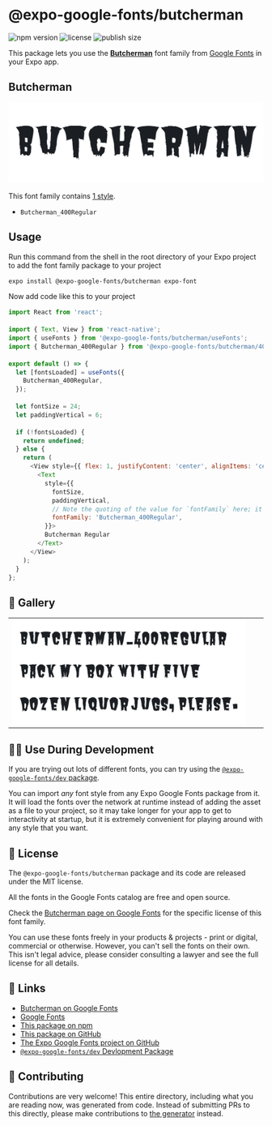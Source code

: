 # @expo-google-fonts/butcherman

![npm version](https://flat.badgen.net/npm/v/@expo-google-fonts/butcherman)
![license](https://flat.badgen.net/github/license/expo/google-fonts)
![publish size](https://flat.badgen.net/packagephobia/install/@expo-google-fonts/butcherman)

This package lets you use the [**Butcherman**](https://fonts.google.com/specimen/Butcherman) font family from [Google Fonts](https://fonts.google.com/) in your Expo app.

## Butcherman

![Butcherman](./font-family.png)

This font family contains [1 style](#-gallery).

- `Butcherman_400Regular`

## Usage

Run this command from the shell in the root directory of your Expo project to add the font family package to your project
```sh
expo install @expo-google-fonts/butcherman expo-font
```

Now add code like this to your project
```js
import React from 'react';

import { Text, View } from 'react-native';
import { useFonts } from '@expo-google-fonts/butcherman/useFonts';
import { Butcherman_400Regular } from '@expo-google-fonts/butcherman/400Regular';

export default () => {
  let [fontsLoaded] = useFonts({
    Butcherman_400Regular,
  });

  let fontSize = 24;
  let paddingVertical = 6;

  if (!fontsLoaded) {
    return undefined;
  } else {
    return (
      <View style={{ flex: 1, justifyContent: 'center', alignItems: 'center' }}>
        <Text
          style={{
            fontSize,
            paddingVertical,
            // Note the quoting of the value for `fontFamily` here; it expects a string!
            fontFamily: 'Butcherman_400Regular',
          }}>
          Butcherman Regular
        </Text>
      </View>
    );
  }
};

```

## 🔡 Gallery


||||
|-|-|-|
|![Butcherman_400Regular](./Butcherman_400Regular.ttf.png)||||


## 👩‍💻 Use During Development

If you are trying out lots of different fonts, you can try using the [`@expo-google-fonts/dev` package](https://github.com/expo/google-fonts/tree/master/font-packages/dev#readme).

You can import *any* font style from any Expo Google Fonts package from it. It will load the fonts
over the network at runtime instead of adding the asset as a file to your project, so it may take longer
for your app to get to interactivity at startup, but it is extremely convenient
for playing around with any style that you want.

## 📖 License

The `@expo-google-fonts/butcherman` package and its code are released under the MIT license.

All the fonts in the Google Fonts catalog are free and open source.

Check the [Butcherman page on Google Fonts](https://fonts.google.com/specimen/Butcherman) for the specific license of this font family.

You can use these fonts freely in your products & projects - print or digital, commercial or otherwise. However, you can't sell the fonts on their own. This isn't legal advice, please consider consulting a lawyer and see the full license for all details.

## 🔗 Links

- [Butcherman on Google Fonts](https://fonts.google.com/specimen/Butcherman)
- [Google Fonts](https://fonts.google.com/)
- [This package on npm](https://www.npmjs.com/package/@expo-google-fonts/butcherman)
- [This package on GitHub](https://github.com/expo/google-fonts/tree/master/font-packages/butcherman)
- [The Expo Google Fonts project on GitHub](https://github.com/expo/google-fonts)
- [`@expo-google-fonts/dev` Devlopment Package](https://github.com/expo/google-fonts/tree/master/font-packages/dev)

## 🤝 Contributing

Contributions are very welcome! This entire directory, including what you are reading now, was generated from code. Instead of submitting PRs to this directly, please make contributions to [the generator](https://github.com/expo/google-fonts/tree/master/packages/generator) instead.
